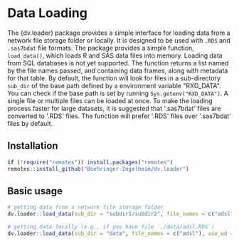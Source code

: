 # Data Loading

The {dv.loader} package provides a simple interface for loading data from a network file storage folder or 
locally. It is designed to be used with `.RDS` and `.sas7bdat` file formats.
The package provides a simple function, `load_data()`, which loads R and SAS data files into memory. 
Loading data from SQL databases is not yet supported. The function returns a list named by the file names passed, 
and containing data frames, along with metadata for that table. By default, the function will look for files in a
sub-directory `sub_dir` of the base path defined by a environment variable "RXD_DATA". You can check if the base path
is set by running `Sys.getenv("RXD_DATA")`. A single file or multiple files can be loaded at once. 
To make the loading process faster for large datasets, it is suggested that '.sas7bdat' files are converted to 
'.RDS' files. The function will prefer '.RDS' files over '.sas7bdat' files by default.

## Installation

```r
if (!require("remotes")) install.packages("remotes")
remotes::install_github("Boehringer-Ingelheim/dv.loader")
```

## Basic usage

```r
# getting data from a network file storage folder
dv.loader::load_data(sub_dir = "subdir1/subdir2", file_names = c("adsl", "adae"))
```

```r
# getting data locally (e.g., if you have file `./data/adsl.RDS`)
dv.loader::load_data(sub_dir = "data", file_names = c("adsl"), use_wd = TRUE)
```
